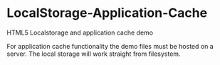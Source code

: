 LocalStorage-Application-Cache
==============================

HTML5 Localstorage and application cache demo

For application cache functionality the demo files must be hosted on a server. The local storage will work straight from filesystem.
